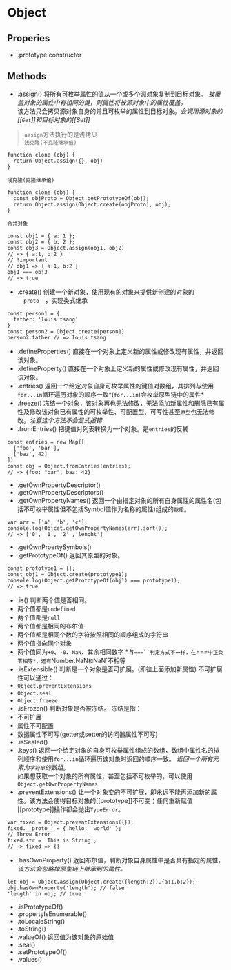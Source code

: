 # Object 
## Properies
+ .prototype.constructor
## Methods
+ .assign()
将所有可枚举属性的值从一个或多个源对象复制到目标对象。
*被覆盖对象的属性中有相同的键，则属性将被源对象中的属性覆盖。*  
该方法只会拷贝源对象自身的并且可枚举的属性到目标对象。*会调用源对象的[[`Get`]]和目标对象的[[Set]]*   
> `aasign`方法执行的是浅拷贝   
`浅克隆(不克隆继承值)`   
```
function clone (obj) {
  return Object.assign({}, obj)
}
```
`浅克隆(克隆继承值)`
```
function clone (obj) {
  const objProto = Object.getPrototypeOf(obj);
  return Object.assign(Object.create(objProto), obj);
}
```
`合并对象`    
```
const obj1 = { a: 1 };
const obj2 = { b: 2 };
const obj3 = Object.assign(obj1, obj2)
// => { a:1, b:2 }
// !important
// obj1 => { a:1, b:2 }
obj1 === obj3
// => true
```
+ .create()
创建一个新对象，使用现有的对象来提供新创建的对象的`__proto__`，实现类式继承
```
const person1 = {
  father: 'louis tsang'
}
const person2 = Object.create(person1)
person2.father // => louis tsang
```
+ .defineProperties()
直接在一个对象上定义新的属性或修改现有属性，并返回该对象。
+ .defineProperty()
直接在一个对象上定义新的属性或修改现有属性，并返回该对象。
+ .entries()
返回一个给定对象自身可枚举属性的键值对数组，其排列与使用`for...in`循环遍历对象的顺序一致*(`for...in`)会枚举原型链中的属性*
+ .freeze()
冻结一个对象，该对象再也无法修改，无法添加新属性和删除已有属性及修改该对象已有属性的可枚举性、可配置型、可写性甚至`原型`也无法修改。*注意这个方法不会显式报错*
+ .fromEntries()
把键值对列表转换为一个对象。是`entries`的反转
```
const entries = new Map([
  ['foo', 'bar'],
  ['baz', 42]
])
const obj = Object.fromEntries(entries);
// => {foo: "bar", baz: 42}
```
+ .getOwnPropertyDescriptor()
+ .getOwnPropertyDescriptors()
+ .getOwnPropertyNames()
返回一个由指定对象的所有自身属性的属性名(包括不可枚举属性但不包括Symbol值作为名称的属性)组成的`数组`。
```
var arr = ['a', 'b', 'c'];
console.log(Objcet.getOwnPropertyNames(arr).sort());
// => ['0', '1', '2' ,'lenght']
```
+ .getOwnProertySymbols()
+ .getPrototypeOf()
返回其原型的对象。
```
const prototype1 = {};
const obj1 = Object.create(prototype1);
console.log(Object.getPrototypeOf(obj1) === prototype1);
// => true
```
+ .is()
判断两个值是否相同。
+ 两个值都是`undefined`
+ 两个值都是`null`
+ 两个值都是相同的布尔值
+ 两个值都是相同个数的字符按照相同的顺序组成的字符串
+ 两个值指向同个对象
+ 两个值同为`+0`、`-0`、`NaN`、其余相同数字
*与`===``判定方式不一样，在`===`中正负零相等*，还有`Number.NaN`和`NaN`不相等
+ .isExtensible()
判断是一个对象是否可扩展。(即往上面添加新属性)
不可扩展性可以通过：
+ `Object.preventExtensions`
+ `Object.seal`
+ `Object.freeze`  
+ .isFrozen()
判断对象是否被冻结。
冻结是指：
+ 不可扩展
+ 属性不可配置
+ 数据属性不可写(getter或setter的访问器属性不可写)
+ .isSealed()
+ .keys()
返回一个给定对象的自身可枚举属性组成的数组，数组中属性名的排列顺序和使用`for...in`循环遍历该对象时返回的顺序一致。
*返回一个所有元素为`字符串`的数组*。   
如果想获取一个对象的所有属性，甚至包括不可枚举的，可以使用`Object.getOwnPropertyNames`
+ .preventExtensions()
让一个对象变的不可扩展，即永远不能再添加新的属性。该方法会使得目标对象的[[prototype]]不可变；任何重新赋值[[prototype]]操作都会抛出`TypeError`。
```
var fixed = Object.preventExtensions({});
fixed.__proto__ = { hello: 'world' };
// Throw Error
fixed.str = 'This is String';
// -> fixed => {}
```
+ .hasOwnProperty()
返回布尔值，判断对象自身属性中是否具有指定的属性，*该方法会忽略掉原型链上继承到的属性。*
```
let obj = Object.assign(Object.create({length:2}),{a:1,b:2});
obj.hasOwnProperty('length'); // false
'length' in obj; // true
```
+ .isPrototypeOf()
+ .propertyIsEnumerable()
+ .toLocaleString()
+ .toString()
+ .valueOf()
返回值为该对象的原始值
+ .seal()
+ .setPrototypeOf()
+ .values()